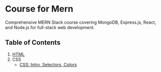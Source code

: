 # Course for Mern
Comprehensive MERN Stack course covering MongoDB, Express.js, React, and Node.js for full-stack web development.

## Table of Contents
1. [HTML](https://github.com/Shubhamindev/Mern-course-by-shubham-thakur/tree/main/Basics%20of%20HTML)
2. CSS
   - [CSS: Intro, Selectors, Colors](https://github.com/Shubhamindev/Mern-course-by-shubham-thakur/tree/main/CSS%3A%20Intro%2C%20Selectors%2C%20Colors)
